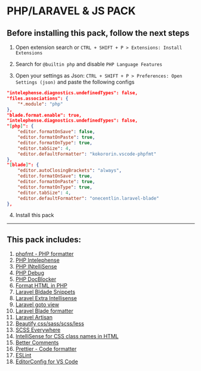 # PHP/LARAVEL & JS PACK

## Before installing this pack, follow the next steps

1. Open extension search or `CTRL + SHIFT + P > Extensions: Install Extensions`

2. Search for `@builtin php` and disable `PHP Language Features`

3. Open your settings as Json: `CTRL + SHIFT + P > Preferences: Open Settings (json)` and paste the following configs

```json
"intelephense.diagnostics.undefinedTypes": false,
"files.associations": { 
	"*.module": "php" 
},
"blade.format.enable": true,
"intelephense.diagnostics.undefinedTypes": false,
"[php]": {
    "editor.formatOnSave": false,
    "editor.formatOnPaste": true,
    "editor.formatOnType": true,
    "editor.tabSize": 4,
    "editor.defaultFormatter": "kokororin.vscode-phpfmt"
},
"[blade]": {
    "editor.autoClosingBrackets": "always",
    "editor.formatOnSave": true,
    "editor.formatOnPaste": true,
    "editor.formatOnType": true,
    "editor.tabSize": 4,
    "editor.defaultFormatter": "onecentlin.laravel-blade"
},
```
4. Install this pack

---

## This pack includes:

1. [phpfmt - PHP formatter](https://marketplace.visualstudio.com/items?itemName=kokororin.vscode-phpfmt)
2. [PHP Intelephense](https://marketplace.visualstudio.com/items?itemName=bmewburn.vscode-intelephense-client)
3. [PHP INtelliSense](https://marketplace.visualstudio.com/items?itemName=felixfbecker.php-intellisense)
4. [PHP Debug](https://marketplace.visualstudio.com/items?itemName=felixfbecker.php-debug)
5. [PHP DocBlocker](https://marketplace.visualstudio.com/items?itemName=neilbrayfield.php-docblocker)
6. [Format HTML in PHP](https://marketplace.visualstudio.com/items?itemName=rifi2k.format-html-in-php)
7. [Laravel Bldade Snippets](https://marketplace.visualstudio.com/items?itemName=onecentlin.laravel-blade)
8. [Laravel Extra Intellisense](https://marketplace.visualstudio.com/items?itemName=amiralizadeh9480.laravel-extra-intellisense)
9. [Laravel goto view](https://marketplace.visualstudio.com/items?itemName=codingyu.laravel-goto-view)
10. [Laravel Blade formatter](https://marketplace.visualstudio.com/items?itemName=shufo.vscode-blade-formatter)
11. [Laravel Artisan](https://marketplace.visualstudio.com/items?itemName=ryannaddy.laravel-artisan)
12. [Beautify css/sass/scss/less](https://marketplace.visualstudio.com/items?itemName=michelemelluso.code-beautifier)
13. [SCSS Everywhere](https://marketplace.visualstudio.com/items?itemName=gencer.html-slim-scss-css-class-completion)
14. [IntelliSense for CSS class names in HTML](https://marketplace.visualstudio.com/items?itemName=zignd.html-css-class-completion)
15. [Better Comments](https://marketplace.visualstudio.com/items?itemName=aaron-bond.better-comments)
16. [Prettier - Code formatter](https://marketplace.visualstudio.com/items?itemName=sbenp.prettier-vscode)
17. [ESLint](https://marketplace.visualstudio.com/items?itemName=dbaeumer.vscode-eslint)
18. [EditorConfig for VS Code](https://marketplace.visualstudio.com/items?itemName=editorconfig.editorconfig)
